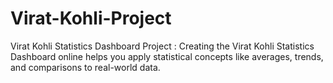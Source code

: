 # Virat-Kohli-Project
Virat Kohli Statistics Dashboard Project : Creating the Virat Kohli Statistics Dashboard online helps you apply statistical concepts like averages, trends, and comparisons to real-world data.
